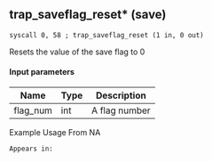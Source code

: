 ## trap_saveflag_reset* (save)

`syscall 0, 58 ; trap_saveflag_reset (1 in, 0 out)`

Resets the value of the save flag to 0

#### Input parameters
| Name | Type | Description
|------|------|------------
| flag_num   | int   | A flag number


Example Usage From NA






	Appears in:




